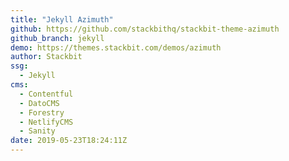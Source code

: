 ```yaml
---
title: "Jekyll Azimuth"
github: https://github.com/stackbithq/stackbit-theme-azimuth
github_branch: jekyll
demo: https://themes.stackbit.com/demos/azimuth
author: Stackbit
ssg:
  - Jekyll
cms:
  - Contentful
  - DatoCMS
  - Forestry
  - NetlifyCMS
  - Sanity
date: 2019-05-23T18:24:11Z
---
```

